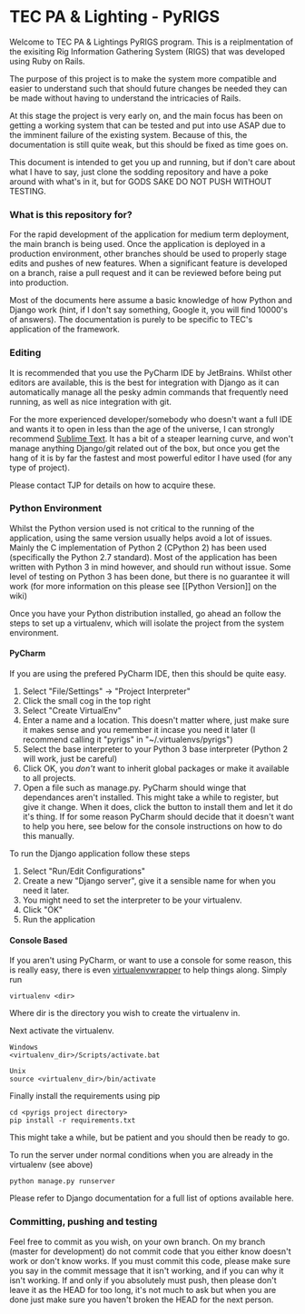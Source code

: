 # TEC PA & Lighting - PyRIGS #
Welcome to TEC PA & Lightings PyRIGS program. This is a reiplmentation of the exisiting Rig Information Gathering System (RIGS) that was developed using Ruby on Rails.

The purpose of this project is to make the system more compatible and easier to understand such that should future changes be needed they can be made without having to understand the intricacies of Rails.

At this stage the project is very early on, and the main focus has been on getting a working system that can be tested and put into use ASAP due to the imminent failure of the existing system. Because of this, the documentation is still quite weak, but this should be fixed as time goes on.

This document is intended to get you up and running, but if don't care about what I have to say, just clone the sodding repository and have a poke around with what's in it, but for GODS SAKE DO NOT PUSH WITHOUT TESTING.

### What is this repository for? ###
For the rapid development of the application for medium term deployment, the main branch is being used.
Once the application is deployed in a production environment, other branches should be used to properly stage edits and pushes of new features. When a significant feature is developed on a branch, raise a pull request and it can be reviewed before being put into production.

Most of the documents here assume a basic knowledge of how Python and Django work (hint, if I don't say something, Google it, you will find 10000's of answers). The documentation is purely to be specific to TEC's application of the framework.

### Editing ###
It is recommended that you use the PyCharm IDE by JetBrains. Whilst other editors are available, this is the best for integration with Django as it can automatically manage all the pesky admin commands that frequently need running, as well as nice integration with git.

For the more experienced developer/somebody who doesn't want a full IDE and wants it to open in less than the age of the universe, I can strongly recommend [Sublime Text](http://www.sublimetext.com/). It has a bit of a steaper learning curve, and won't manage anything Django/git related out of the box, but once you get the hang of it is by far the fastest and most powerful editor I have used (for any type of project).

Please contact TJP for details on how to acquire these.

### Python Environment ###
Whilst the Python version used is not critical to the running of the application, using the same version usually helps avoid a lot of issues. Mainly the C implementation of Python 2 (CPython 2) has been used (specifically the Python 2.7 standard). Most of the application has been written with Python 3 in mind however, and should run without issue. Some level of testing on Python 3 has been done, but there is no guarantee it will work (for more information on this please see [[Python Version]] on the wiki)

Once you have your Python distribution installed, go ahead an follow the steps to set up a virtualenv, which will isolate the project from the system environment.

#### PyCharm ####
If you are using the prefered PyCharm IDE, then this should be quite easy.

1. Select "File/Settings" -> "Project Interpreter"
2. Click the small cog in the top right
3. Select "Create VirtualEnv"
4. Enter a name and a location. This doesn't matter where, just make sure it makes sense and you remember it incase you need it later (I recommend calling it "pyrigs" in "~/.virtualenvs/pyrigs")
5. Select the base interpreter to your Python 3 base interpreter (Python 2 will work, just be careful)
6. Click OK, you *don't* want to inherit global packages or make it available to all projects.
7. Open a file such as manage.py. PyCharm should winge that dependances aren't installed. This might take a while to register, but give it change. When it does, click the button to install them and let it do it's thing. If for some reason PyCharm should decide that it doesn't want to help you here, see below for the console instructions on how to do this manually.

To run the Django application follow these steps

1. Select "Run/Edit Configurations"
2. Create a new "Django server", give it a sensible name for when you need it later.
3. You might need to set the interpreter to be your virtualenv.
4. Click "OK"
5. Run the application

#### Console Based ####
If you aren't using PyCharm, or want to use a console for some reason, this is really easy, there is even [virtualenvwrapper](https://virtualenvwrapper.readthedocs.org/en/latest/) to help things along. Simply run
```
virtualenv <dir>
```
Where dir is the directory you wish to create the virtualenv in.

Next activate the virtualenv.
```
Windows
<virtualenv_dir>/Scripts/activate.bat

Unix
source <virtualenv_dir>/bin/activate
```
Finally install the requirements using pip
```
cd <pyrigs project directory>
pip install -r requirements.txt
```
This might take a while, but be patient and you should then be ready to go.

To run the server under normal conditions when you are already in the virtualenv (see above)
```
python manage.py runserver
```
Please refer to Django documentation for a full list of options available here.

### Committing, pushing and testing ###
Feel free to commit as you wish, on your own branch. On my branch (master for development) do not commit code that you either know doesn't work or don't know works. If you must commit this code, please make sure you say in the commit message that it isn't working, and if you can why it isn't working. If and only if you absolutely must push, then please don't leave it as the HEAD for too long, it's not much to ask but when you are done just make sure you haven't broken the HEAD for the next person.